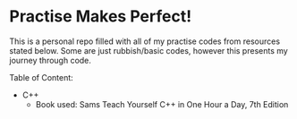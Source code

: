 # Practise Makes Perfect!

This is a personal repo filled with all of my practise codes from resources stated below. Some are just rubbish/basic codes, however this presents my journey through code.

Table of Content:
 - C++ 
    - Book used: Sams Teach Yourself C++ in One Hour a Day, 7th Edition
